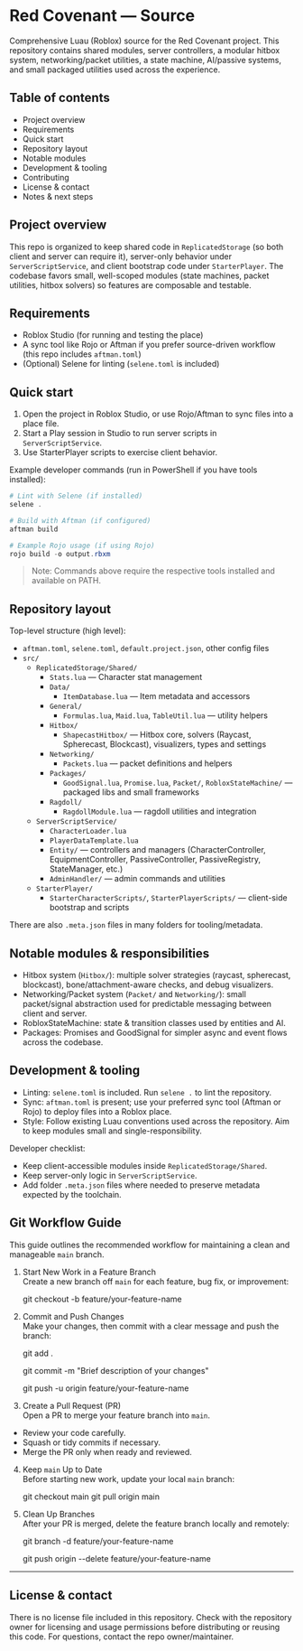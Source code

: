 
# Red Covenant — Source

Comprehensive Luau (Roblox) source for the Red Covenant project. This repository contains shared modules, server controllers, a modular hitbox system, networking/packet utilities, a state machine, AI/passive systems, and small packaged utilities used across the experience.

## Table of contents

- Project overview
- Requirements
- Quick start
- Repository layout
- Notable modules
- Development & tooling
- Contributing
- License & contact
- Notes & next steps

## Project overview

This repo is organized to keep shared code in `ReplicatedStorage` (so both client and server can require it), server-only behavior under `ServerScriptService`, and client bootstrap code under `StarterPlayer`. The codebase favors small, well-scoped modules (state machines, packet utilities, hitbox solvers) so features are composable and testable.

## Requirements

- Roblox Studio (for running and testing the place)
- A sync tool like Rojo or Aftman if you prefer source-driven workflow (this repo includes `aftman.toml`)
- (Optional) Selene for linting (`selene.toml` is included)

## Quick start

1. Open the project in Roblox Studio, or use Rojo/Aftman to sync files into a place file.
2. Start a Play session in Studio to run server scripts in `ServerScriptService`.
3. Use StarterPlayer scripts to exercise client behavior.

Example developer commands (run in PowerShell if you have tools installed):

```powershell
# Lint with Selene (if installed)
selene .

# Build with Aftman (if configured)
aftman build

# Example Rojo usage (if using Rojo)
rojo build -o output.rbxm
```

> Note: Commands above require the respective tools installed and available on PATH.

## Repository layout

Top-level structure (high level):

- `aftman.toml`, `selene.toml`, `default.project.json`, other config files
- `src/`
	- `ReplicatedStorage/Shared/`
		- `Stats.lua` — Character stat management
		- `Data/`
			- `ItemDatabase.lua` — Item metadata and accessors
		- `General/`
			- `Formulas.lua`, `Maid.lua`, `TableUtil.lua` — utility helpers
		- `Hitbox/`
			- `ShapecastHitbox/` — Hitbox core, solvers (Raycast, Spherecast, Blockcast), visualizers, types and settings
		- `Networking/`
			- `Packets.lua` — packet definitions and helpers
		- `Packages/`
			- `GoodSignal.lua`, `Promise.lua`, `Packet/`, `RobloxStateMachine/` — packaged libs and small frameworks
		- `Ragdoll/`
			- `RagdollModule.lua` — ragdoll utilities and integration
	- `ServerScriptService/`
		- `CharacterLoader.lua`
		- `PlayerDataTemplate.lua`
		- `Entity/` — controllers and managers (CharacterController, EquipmentController, PassiveController, PassiveRegistry, StateManager, etc.)
		- `AdminHandler/` — admin commands and utilities
	- `StarterPlayer/`
		- `StarterCharacterScripts/`, `StarterPlayerScripts/` — client-side bootstrap and scripts

There are also `.meta.json` files in many folders for tooling/metadata.

## Notable modules & responsibilities

- Hitbox system (`Hitbox/`): multiple solver strategies (raycast, spherecast, blockcast), bone/attachment-aware checks, and debug visualizers.
- Networking/Packet system (`Packet/` and `Networking/`): small packet/signal abstraction used for predictable messaging between client and server.
- RobloxStateMachine: state & transition classes used by entities and AI.
- Packages: Promises and GoodSignal for simpler async and event flows across the codebase.

## Development & tooling

- Linting: `selene.toml` is included. Run `selene .` to lint the repository.
- Sync: `aftman.toml` is present; use your preferred sync tool (Aftman or Rojo) to deploy files into a Roblox place.
- Style: Follow existing Luau conventions used across the repository. Aim to keep modules small and single-responsibility.

Developer checklist:

- Keep client-accessible modules inside `ReplicatedStorage/Shared`.
- Keep server-only logic in `ServerScriptService`.
- Add folder `.meta.json` files where needed to preserve metadata expected by the toolchain.

## Git Workflow Guide

This guide outlines the recommended workflow for maintaining a clean and manageable `main` branch.

1. Start New Work in a Feature Branch  
Create a new branch off `main` for each feature, bug fix, or improvement:

    git checkout -b feature/your-feature-name

2. Commit and Push Changes  
Make your changes, then commit with a clear message and push the branch:

    git add .
	
    git commit -m "Brief description of your changes"
	
    git push -u origin feature/your-feature-name

3. Create a Pull Request (PR)  
Open a PR to merge your feature branch into `main`.  
- Review your code carefully.  
- Squash or tidy commits if necessary.  
- Merge the PR only when ready and reviewed.

4. Keep `main` Up to Date  
Before starting new work, update your local `main` branch:

    git checkout main
    git pull origin main

5. Clean Up Branches  
After your PR is merged, delete the feature branch locally and remotely:

    git branch -d feature/your-feature-name
   
    git push origin --delete feature/your-feature-name

---

## License & contact

There is no license file included in this repository. Check with the repository owner for licensing and usage permissions before distributing or reusing this code. For questions, contact the repo owner/maintainer.
